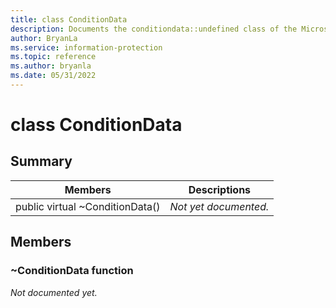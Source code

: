 ```yaml
---
title: class ConditionData 
description: Documents the conditiondata::undefined class of the Microsoft Information Protection (MIP) SDK.
author: BryanLa
ms.service: information-protection
ms.topic: reference
ms.author: bryanla
ms.date: 05/31/2022
---
```


# class ConditionData 
  
## Summary
 Members                        | Descriptions                                
--------------------------------|---------------------------------------------
public virtual ~ConditionData()  | _Not yet documented._
  
## Members
  
### ~ConditionData function
_Not documented yet._
